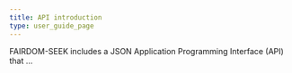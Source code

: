 ```yaml
---
title: API introduction
type: user_guide_page
---
```


FAIRDOM-SEEK includes a JSON Application Programming Interface (API) that ...
